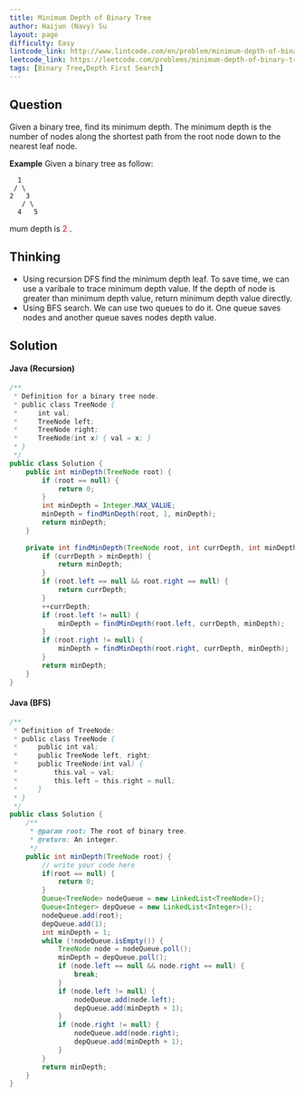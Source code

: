 ```yaml
---
title: Minimum Depth of Binary Tree
author: Haijun (Navy) Su
layout: page
difficulty: Easy
lintcode_link: http://www.lintcode.com/en/problem/minimum-depth-of-binary-tree/
leetcode_link: https://leetcode.com/problems/minimum-depth-of-binary-tree/#/description
tags: [Binary Tree,Depth First Search]
---
```

## Question
Given a binary tree, find its minimum depth.
The minimum depth is the number of nodes along the shortest path from the root node down to the nearest leaf node.

**Example**
Given a binary tree as follow:
~~~ 
  1
 / \ 
2   3
   / \
  4   5
~~~
mum depth is <font style="color: #C72541; background: #F9F2F4;">2 </font>.

## Thinking
* Using recursion DFS find the minimum depth leaf. To save time, we can use a varibale to trace minimum depth value. If the depth of node is greater than minimum depth value, return minimum depth value directly.
* Using BFS search. We can use two queues to do it. One queue saves nodes and another queue saves nodes depth value.

## Solution
#### Java (Recursion)
~~~ java
/**
 * Definition for a binary tree node.
 * public class TreeNode {
 *     int val;
 *     TreeNode left;
 *     TreeNode right;
 *     TreeNode(int x) { val = x; }
 * }
 */
public class Solution {
    public int minDepth(TreeNode root) {
        if (root == null) {
            return 0;
        }
        int minDepth = Integer.MAX_VALUE;
        minDepth = findMinDepth(root, 1, minDepth);
        return minDepth;
    }
    
    private int findMinDepth(TreeNode root, int currDepth, int minDepth) {
        if (currDepth > minDepth) {
            return minDepth;
        }
        if (root.left == null && root.right == null) {
            return currDepth;
        }
        ++currDepth;
        if (root.left != null) {
            minDepth = findMinDepth(root.left, currDepth, minDepth);
        }
        if (root.right != null) {
            minDepth = findMinDepth(root.right, currDepth, minDepth);
        }
        return minDepth;
    }
}
~~~

#### Java (BFS)
~~~ java
/**
 * Definition of TreeNode:
 * public class TreeNode {
 *     public int val;
 *     public TreeNode left, right;
 *     public TreeNode(int val) {
 *         this.val = val;
 *         this.left = this.right = null;
 *     }
 * }
 */
public class Solution {
    /**
     * @param root: The root of binary tree.
     * @return: An integer.
     */
    public int minDepth(TreeNode root) {
        // write your code here
        if(root == null) {
            return 0;
        }
        Queue<TreeNode> nodeQueue = new LinkedList<TreeNode>();
        Queue<Integer> depQueue = new LinkedList<Integer>();
        nodeQueue.add(root);
        depQueue.add(1);
        int minDepth = 1;
        while (!nodeQueue.isEmpty()) {
            TreeNode node = nodeQueue.poll();
            minDepth = depQueue.poll();
            if (node.left == null && node.right == null) {
                break;
            }
            if (node.left != null) {
                nodeQueue.add(node.left);
                depQueue.add(minDepth + 1);
            }
            if (node.right != null) {
                nodeQueue.add(node.right);
                depQueue.add(minDepth + 1);
            }
        }
        return minDepth;
    }
}
~~~
